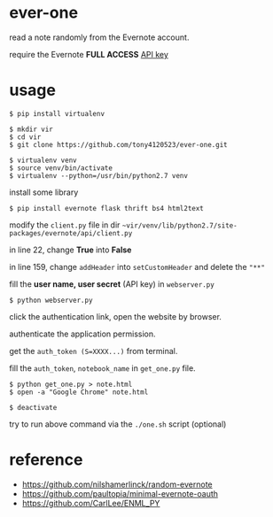 # ever-one

read a note randomly from the Evernote account.

require the Evernote __FULL ACCESS__ [API key](https://dev.evernote.com/) 

# usage
```
$ pip install virtualenv
```
```
$ mkdir vir
$ cd vir
$ git clone https://github.com/tony4120523/ever-one.git
```
```
$ virtualenv venv
$ source venv/bin/activate
$ virtualenv --python=/usr/bin/python2.7 venv
```
install some library
```
$ pip install evernote flask thrift bs4 html2text
```
modify the `client.py` file in dir  `~vir/venv/lib/python2.7/site-packages/evernote/api/client.py` 

in line 22, change __True__ into __False__

in line 159, change `addHeader` into `setCustomHeader` and delete the `"**"`

fill the __user name, user secret__ (API key) in `webserver.py`
```
$ python webserver.py
```
click the authentication link, open the website by browser.

authenticate the application permission.

get the `auth_token (S=XXXX...)` from terminal.

fill the `auth_token`, `notebook_name` in `get_one.py` file.
```
$ python get_one.py > note.html
$ open -a "Google Chrome" note.html
```
```
$ deactivate
```
try to run above command via the `./one.sh` script (optional)
# reference
* https://github.com/nilshamerlinck/random-evernote
* https://github.com/paultopia/minimal-evernote-oauth
* https://github.com/CarlLee/ENML_PY
